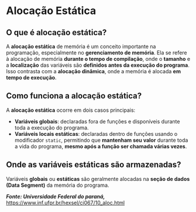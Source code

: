 # Alocação Estática

## O que é alocação estática?

A **alocação estática** de memória é um conceito importante na programação, especialmente no **gerenciamento de memória**. Ela se refere à alocação de memória **durante o tempo de compilação**, onde o **tamanho** e a **localização** das variáveis são **definidos antes da execução do programa**. Isso contrasta com a **alocação dinâmica**, onde a memória é alocada **em tempo de execução**.

## Como funciona a alocação estática?

A **alocação estática** ocorre em dois casos principais:

- **Variáveis globais**: declaradas fora de funções e disponíveis durante toda a execução do programa.
- **Variáveis locais estáticas**: declaradas dentro de funções usando o modificador `static`, permitindo que **mantenham seu valor** durante toda a vida do programa, **mesmo após a função ser chamada várias vezes**.

## Onde as variáveis estáticas são armazenadas?

Variáveis **globais** ou **estáticas** são geralmente alocadas na **seção de dados (Data Segment)** da memória do programa.


***Fonte: Universidade Federal do paraná,*** https://www.inf.ufpr.br/hexsel/ci067/10_aloc.html 

